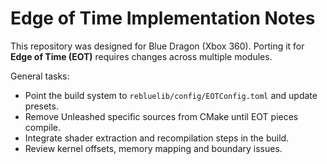 # Edge of Time Implementation Notes

This repository was designed for Blue Dragon (Xbox 360). Porting it for **Edge of Time (EOT)** requires changes across multiple modules.

General tasks:

- Point the build system to `rebluelib/config/EOTConfig.toml` and update presets.
- Remove Unleashed specific sources from CMake until EOT pieces compile.
- Integrate shader extraction and recompilation steps in the build.
- Review kernel offsets, memory mapping and boundary issues.
